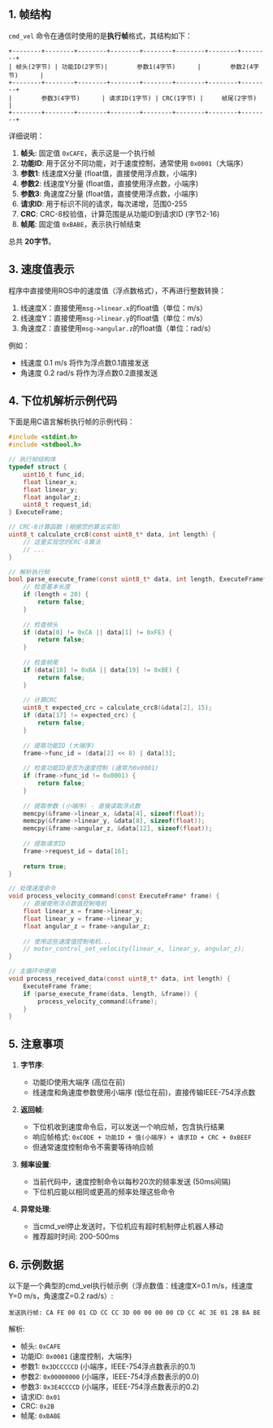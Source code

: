 ## 1. 帧结构

`cmd_vel` 命令在通信时使用的是**执行帧**格式，其结构如下：

```
+--------+--------+--------+--------+--------+--------+--------+--------+
| 帧头(2字节) | 功能ID(2字节)|        参数1(4字节)      |        参数2(4字节)      |
+--------+--------+--------+--------+--------+--------+--------+--------+
|        参数3(4字节)      | 请求ID(1字节) | CRC(1字节) |     帧尾(2字节)        |
+--------+--------+--------+--------+--------+--------+--------+--------+
```

详细说明：
1. **帧头**: 固定值 `0xCAFE`，表示这是一个执行帧
2. **功能ID**: 用于区分不同功能，对于速度控制，通常使用 `0x0001`（大端序）
3. **参数1**: 线速度X分量 (float值，直接使用浮点数，小端序)
4. **参数2**: 线速度Y分量 (float值，直接使用浮点数，小端序)
5. **参数3**: 角速度Z分量 (float值，直接使用浮点数，小端序)
6. **请求ID**: 用于标识不同的请求，每次递增，范围0-255
7. **CRC**: CRC-8校验值，计算范围是从功能ID到请求ID (字节2-16)
8. **帧尾**: 固定值 `0xBABE`，表示执行帧结束

总共 **20字节**。

## 3. 速度值表示

程序中直接使用ROS中的速度值（浮点数格式），不再进行整数转换：

1. 线速度X：直接使用`msg->linear.x`的float值（单位：m/s）
2. 线速度Y：直接使用`msg->linear.y`的float值（单位：m/s）
3. 角速度Z：直接使用`msg->angular.z`的float值（单位：rad/s）

例如：
- 线速度 0.1 m/s 将作为浮点数0.1直接发送
- 角速度 0.2 rad/s 将作为浮点数0.2直接发送

## 4. 下位机解析示例代码

下面是用C语言解析执行帧的示例代码：

```c
#include <stdint.h>
#include <stdbool.h>

// 执行帧结构体
typedef struct {
    uint16_t func_id;
    float linear_x;
    float linear_y;
    float angular_z;
    uint8_t request_id;
} ExecuteFrame;

// CRC-8计算函数 (根据您的算法实现)
uint8_t calculate_crc8(const uint8_t* data, int length) {
    // 这里实现您的CRC-8算法
    // ...
}

// 解析执行帧
bool parse_execute_frame(const uint8_t* data, int length, ExecuteFrame* frame) {
    // 检查基本长度
    if (length < 20) {
        return false;
    }
    
    // 检查帧头
    if (data[0] != 0xCA || data[1] != 0xFE) {
        return false;
    }
    
    // 检查帧尾
    if (data[18] != 0xBA || data[19] != 0xBE) {
        return false;
    }
    
    // 计算CRC
    uint8_t expected_crc = calculate_crc8(&data[2], 15);
    if (data[17] != expected_crc) {
        return false;
    }
    
    // 提取功能ID (大端序)
    frame->func_id = (data[2] << 8) | data[3];
    
    // 检查功能ID是否为速度控制 (通常为0x0001)
    if (frame->func_id != 0x0001) {
        return false;
    }
    
    // 提取参数 (小端序) - 直接读取浮点数
    memcpy(&frame->linear_x, &data[4], sizeof(float));
    memcpy(&frame->linear_y, &data[8], sizeof(float));
    memcpy(&frame->angular_z, &data[12], sizeof(float));
    
    // 提取请求ID
    frame->request_id = data[16];
    
    return true;
}

// 处理速度命令
void process_velocity_command(const ExecuteFrame* frame) {
    // 直接使用浮点数值控制电机
    float linear_x = frame->linear_x;
    float linear_y = frame->linear_y;
    float angular_z = frame->angular_z;
    
    // 使用这些速度值控制电机...
    // motor_control_set_velocity(linear_x, linear_y, angular_z);
}

// 主循环中使用
void process_received_data(const uint8_t* data, int length) {
    ExecuteFrame frame;
    if (parse_execute_frame(data, length, &frame)) {
        process_velocity_command(&frame);
    }
}
```

## 5. 注意事项

1. **字节序**: 
   - 功能ID使用大端序 (高位在前)
   - 线速度和角速度参数使用小端序 (低位在前)，直接传输IEEE-754浮点数

2. **返回帧**: 
   - 下位机收到速度命令后，可以发送一个响应帧，包含执行结果
   - 响应帧格式: `0xC0DE + 功能ID + 值(小端序) + 请求ID + CRC + 0xBEEF`
   - 但通常速度控制命令不需要等待响应帧

3. **频率设置**:
   - 当前代码中，速度控制命令以每秒20次的频率发送 (50ms间隔)
   - 下位机应能以相同或更高的频率处理这些命令

4. **异常处理**:
   - 当cmd_vel停止发送时，下位机应有超时机制停止机器人移动
   - 推荐超时时间: 200-500ms

## 6. 示例数据

以下是一个典型的cmd_vel执行帧示例（浮点数值：线速度X=0.1 m/s，线速度Y=0 m/s，角速度Z=0.2 rad/s）:

```
发送执行帧: CA FE 00 01 CD CC CC 3D 00 00 00 00 CD CC 4C 3E 01 2B BA BE
```

解析:
- 帧头: `0xCAFE`
- 功能ID: `0x0001` (速度控制，大端序)
- 参数1: `0x3DCCCCCD` (小端序，IEEE-754浮点数表示的0.1)
- 参数2: `0x00000000` (小端序，IEEE-754浮点数表示的0.0)
- 参数3: `0x3E4CCCCD` (小端序，IEEE-754浮点数表示的0.2)
- 请求ID: `0x01`
- CRC: `0x2B`
- 帧尾: `0xBABE` 